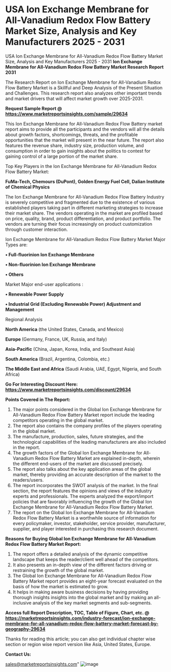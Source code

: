 # USA Ion Exchange Membrane for All-Vanadium Redox Flow Battery Market Size, Analysis and Key Manufacturers 2025 - 2031
USA Ion Exchange Membrane for All-Vanadium Redox Flow Battery Market Size, Analysis and Key Manufacturers 2025 - 2031
<strong>Ion Exchange Membrane for All-Vanadium Redox Flow Battery Market Research Report 2031</strong>

The Research Report on Ion Exchange Membrane for All-Vanadium Redox Flow Battery Market is a Skillful and Deep Analysis of the Present Situation and Challenges. This research report also analyzes other important trends and market drivers that will affect market growth over 2025-2031.

<strong>Request Sample Report @ <a href=https://www.marketreportsinsights.com/sample/29634>https://www.marketreportsinsights.com/sample/29634</a></strong>

This Ion Exchange Membrane for All-Vanadium Redox Flow Battery market report aims to provide all the participants and the vendors will all the details about growth factors, shortcomings, threats, and the profitable opportunities that the market will present in the near future. The report also features the revenue share, industry size, production volume, and consumption in order to gain insights about the politics to contest for gaining control of a large portion of the market share.

Top Key Players in the Ion Exchange Membrane for All-Vanadium Redox Flow Battery Market:

<strong>FuMa-Tech, Chemours (DuPont), Golden Energy Fuel Cell, Dalian Institute of Chemical Physics</strong>

The Ion Exchange Membrane for All-Vanadium Redox Flow Battery Industry is severely competitive and fragmented due to the existence of various established players taking part in different marketing strategies to increase their market share. The vendors operating in the market are profiled based on price, quality, brand, product differentiation, and product portfolio. The vendors are turning their focus increasingly on product customization through customer interaction.

Ion Exchange Membrane for All-Vanadium Redox Flow Battery Market Major Types are:

<strong>• Full-fluorinion Ion Exchange Membrane

• Non-fluorinion Ion Exchange Membrane

• Others</strong>

Market Major end-user applications :

<strong>• Renewable Power Supply

• Industrial Grid (Excluding Renewable Power) Adjustment and Management</strong>

Regional Analysis

</u><strong><b>North America</b></strong> (the United States, Canada, and Mexico)

<strong><b>Europe </b></strong>(Germany, France, UK, Russia, and Italy)

<strong><b>Asia-Pacific</b></strong> (China, Japan, Korea, India, and Southeast Asia)

<strong><b>South America</b></strong> (Brazil, Argentina, Colombia, etc.)

<strong><b>The Middle East and Africa</b></strong> (Saudi Arabia, UAE, Egypt, Nigeria, and South Africa)

<strong>Go For Interesting Discount Here: <a href=https://www.marketreportsinsights.com/discount/29634>https://www.marketreportsinsights.com/discount/29634</a></strong>

<strong>Points Covered in The Report:</strong>
<ol>
  <li>The major points considered in the Global Ion Exchange Membrane for All-Vanadium Redox Flow Battery Market report include the leading competitors operating in the global market.</li>
  <li>The report also contains the company profiles of the players operating in the global market.</li>
  <li>The manufacture, production, sales, future strategies, and the technological capabilities of the leading manufacturers are also included in the report.</li>
  <li>The growth factors of the Global Ion Exchange Membrane for All-Vanadium Redox Flow Battery Market are explained in-depth, wherein the different end-users of the market are discussed precisely.</li>
  <li>The report also talks about the key application areas of the global market, thereby providing an accurate description of the market to the readers/users.</li>
  <li>The report incorporates the SWOT analysis of the market. In the final section, the report features the opinions and views of the industry experts and professionals. The experts analyzed the export/import policies that are favorably influencing the growth of the Global Ion Exchange Membrane for All-Vanadium Redox Flow Battery Market.</li>
  <li>The report on the Global Ion Exchange Membrane for All-Vanadium Redox Flow Battery Market is a worthwhile source of information for every policymaker, investor, stakeholder, service provider, manufacturer, supplier, and player interested in purchasing this research document.</li>
</ol>
<strong>Reasons for Buying Global Ion Exchange Membrane for All-Vanadium Redox Flow Battery Market Report:</strong>

<ol>
  <li>The report offers a detailed analysis of the dynamic competitive landscape that keeps the reader/client well ahead of the competitors.</li>
  <li>It also presents an in-depth view of the different factors driving or restraining the growth of the global market.</li>
  <li>The Global Ion Exchange Membrane for All-Vanadium Redox Flow Battery Market report provides an eight-year forecast evaluated on the basis of how the market is estimated to grow.</li>
  <li>It helps in making aware business decisions by having providing thorough insights insights into the global market and by making an all-inclusive analysis of the key market segments and sub-segments.</li>
</ol>
<strong>Access full Report Description, TOC, Table of Figure, Chart, etc. @ <a href=https://marketreportsinsights.com/industry-forecast/ion-exchange-membrane-for-all-vanadium-redox-flow-battery-market-forecast-by-geography-29634>https://marketreportsinsights.com/industry-forecast/ion-exchange-membrane-for-all-vanadium-redox-flow-battery-market-forecast-by-geography-29634</a></strong>


Thanks for reading this article; you can also get individual chapter wise section or region wise report version like Asia, United States, Europe.

<strong>Contact Us:</strong>

sales@marketreportsinsights.com"
![image](https://github.com/user-attachments/assets/1b7c16f6-ab0a-4f0d-8a62-0131df5848d4)

